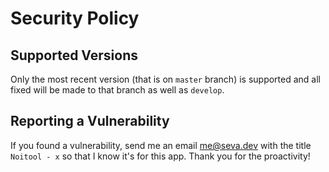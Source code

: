 # Security Policy

## Supported Versions

Only the most recent version (that is on `master` branch) is supported and all fixed will be made to that branch as well as `develop`.

## Reporting a Vulnerability

If you found a vulnerability, send me an email me@seva.dev with the title `Noitool - x` so that I know it's for this app. Thank you for the proactivity!
